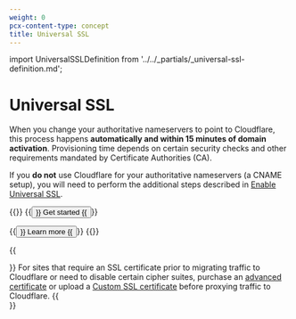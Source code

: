 ```yaml
---
weight: 0
pcx-content-type: concept
title: Universal SSL
---
```


import UniversalSSLDefinition from '../../\_partials/\_universal-ssl-definition.md';

# Universal SSL

<UniversalSSLDefinition />

When you change your authoritative nameservers to point to Cloudflare, this process happens **automatically and within 15 minutes of domain activation**. Provisioning time depends on certain security checks and other requirements mandated by Certificate Authorities (CA).

If you **do not** use Cloudflare for your authoritative nameservers (a CNAME setup), you will need to perform the additional steps described in [Enable Universal SSL](/ssl/enable-universal-ssl/#non-authoritative-partial-domains).

{{<button-group>}}
{{<button type="primary" href="/ssl/enable-universal-ssl/">}}
Get started
{{</button>}}

{{<button type="secondary" href="https://www.cloudflare.com/learning/ssl/what-is-an-ssl-certificate/" target="_blank">}}
Learn more
{{</button>}}
{{</button-group>}}

{{<Aside type="note">}}
For sites that require an SSL certificate prior to migrating traffic to Cloudflare or need to disable certain cipher suites, purchase an <a href="../advanced-certificate-manager">advanced certificate</a> or upload a <a href="../custom-certificates">Custom SSL certificate</a> before proxying traffic to Cloudflare.
{{</Aside>}}
